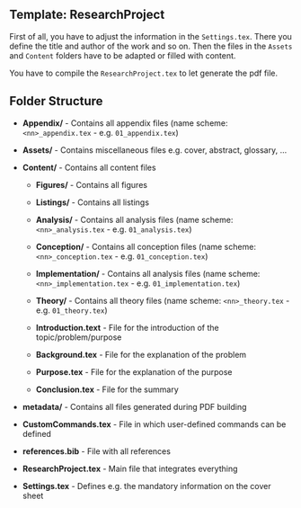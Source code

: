 ## Template: ResearchProject

First of all, you have to adjust the information in the ```Settings.tex```. There you define the title and author of the work and so on. Then the files in the ```Assets``` and ```Content``` folders have to be adapted or filled with content.

You have to compile the ```ResearchProject.tex``` to let generate the pdf file.

## Folder Structure

- **Appendix/** - Contains all appendix files (name scheme: ```<nn>_appendix.tex``` - e.g. ```01_appendix.tex```)

- **Assets/** - Contains miscellaneous files e.g. cover, abstract, glossary, ...

- **Content/** - Contains all content files

  - **Figures/** - Contains all figures

  - **Listings/** - Contains all listings
    
  - **Analysis/** - Contains all analysis files 
    (name scheme: ```<nn>_analysis.tex``` - e.g. ```01_analysis.tex```)

  - **Conception/** - Contains all conception files 
    (name scheme: ```<nn>_conception.tex``` - e.g. ```01_conception.tex```)

  - **Implementation/** - Contains all analysis files 
    (name scheme: ```<nn>_implementation.tex``` - e.g. ```01_implementation.tex```)

  - **Theory/** - Contains all theory files 
    (name scheme: ```<nn>_theory.tex``` - e.g. ```01_theory.tex```)
  
  - **Introduction.text** - File for the introduction of the topic/problem/purpose
  
  - **Background.tex** - File for the explanation of the problem
  
  - **Purpose.tex** - File  for the explanation of the purpose
  
  - **Conclusion.tex** - File for the summary

- **metadata/** - Contains all files generated during PDF building

- **CustomCommands.tex** - File in which user-defined commands can be defined

- **references.bib** - File with all references

- **ResearchProject.tex** - Main file that integrates everything

- **Settings.tex** - Defines e.g. the mandatory information on the cover sheet
